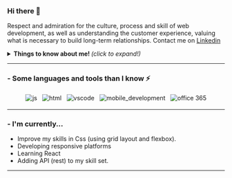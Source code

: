 ### Hi there 👋

Respect and admiration for the culture, process and skill of web development, as well as understanding the customer experience, valuing what is necessary to build long-term relationships. Contact me on [Linkedin](https://www.linkedin.com/in/mauroporto/)  

<details>
  <summary> <b> Things to know about me! </b> <i>(click to expand!)</i> </summary>
  Outgoing, proactive and creative are characteristics that define me. Having positivity helps me to make the best decisions and stay calm when programming and creating a new layout for a screen. As a hobby, I usually develop projects that stimulate my creativity and logical thinking, in addition, I love play soccer, watching videos about technologies and discussions about financial!
</details>

---

### - Some languages and tools than I know ⚡

<p align="center">
  <img src="https://github.com/Quadrified/Quadrified/blob/master/assets/svg/dev/languages/js.svg" alt="js" style="vertical-align:top; margin:4px">
  <img src="https://github.com/Quadrified/Quadrified/blob/master/assets/svg/dev/languages/html.svg" alt="html" style="vertical-align:top; margin:4px">
  <img src="https://github.com/Quadrified/Quadrified/blob/master/assets/svg/dev/tools/visualstudio_code.svg" alt="vscode" style="vertical-align:top; margin:4px">
  <img src="https://github.com/Quadrified/Quadrified/blob/master/assets/svg/dev/misc/mobile.svg" alt="mobile_development" style="vertical-align:top; margin:4px">
  <img src="https://github.com/Quadrified/Quadrified/blob/master/assets/svg/dev/services/office_365.svg" alt="office 365" style="vertical-align:top; margin:4px">
</p>

---

### - I'm currently...

- Improve my skills in Css (using grid layout and flexbox).
- Developing responsive platforms
- Learning React
- Adding API (rest) to my skill set.

---
